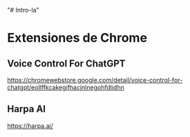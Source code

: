 "# Intro-Ia" 

# Extensiones de Chrome
## Voice Control For ChatGPT
https://chromewebstore.google.com/detail/voice-control-for-chatgpt/eollffkcakegifhacjnlnegohfdlidhn
## Harpa AI
https://harpa.ai/
